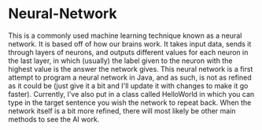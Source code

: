 # Neural-Network
This is a commonly used machine learning technique known as a neural network. It is based off of how our brains work. It takes input data, sends it through layers of neurons, and outputs different values for each neuron in the last layer, in which (usually) the label given to the neuron with the highest value is the answer the network gives. This neural network is a first attempt to program a neural network in Java, and as such, is not as refined as it could be (just give it a bit and I'll update it with changes to make it go faster). Currently, I've also put in a class called HelloWorld in which you can type in the target sentence you wish the network to repeat back. When the network itself is a bit more refined, there will most likely be other main methods to see the AI work.
